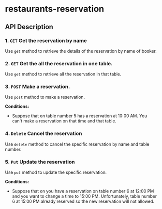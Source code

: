 # restaurants-reservation

## API Description

### 1. `GET` Get the reservation by name
Use `get` method to retrieve the details of the reservation by name of booker.

### 2. `GET` Get the all the reservation in one table.
Use `get` method to retrieve all the reservation in that table.

### 3. `POST` Make a reservation.

Use `post` method to make a reservation.

**Conditions:**
- Suppose that on table number 5 has a reservation at 10:00 AM. You can't make a reservation on that time and that table.

### 4. `Delete` Cancel the reservation
Use `delete` method to cancel the specific reservation by name and table number.

### 5. `Put` Update the reservation
Use `put` method to update the specific reservation.

**Conditions:**
- Suppose that on you have a reservation on table number 6 at 12:00 PM and you want to change a time to 15:00 PM. Unfortunately, table number 6 at 15:00 PM already reserved so the new reservation will not allowed. 

